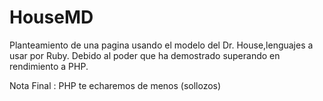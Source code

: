 HouseMD
=======

Planteamiento de una pagina usando el modelo del Dr. House,lenguajes a usar por Ruby. 
Debido al poder que ha demostrado superando en rendimiento a PHP.

Nota Final : 
PHP te echaremos de menos (sollozos)
